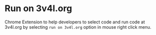 # Run on 3v4l.org

Chrome Extension to help developers to select code and run code at 3v4l.org by selecting `run on 3v4l.org` option in mouse right click menu.
